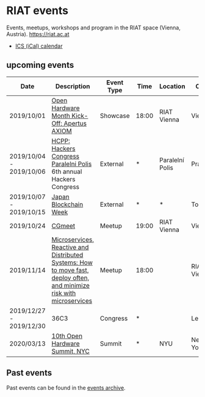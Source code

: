 
[ICS (iCal) calendar]: https://calendar.google.com/calendar/ical/riat.at_nst52qhk2fca3u8dvhce8pepbg%40group.calendar.google.com/public/basic.ics "Online subscription to events by the RIAT Institute. Crypto, Blockchain, DLT"
[RIAT website]: https://riat.ac.at
[RIAT activities archive]: https://riat.at/activities
[Eventbrite page]: https://www.eventbrite.com/o/riat-academy-10768509578 "RIAT academy eventbrite page"
[PDF overview & print event calendar]: https://github.com/parasew/riat-events/raw/master/assets/2019-04-RIAT_program_PDF_calendar_2019.pdf
[events archive]: https://github.com/parasew/riat-events/tree/master/archive

# RIAT events
Events, meetups, workshops and program in the RIAT space (Vienna, Austria). https://riat.ac.at
* [ICS (iCal) calendar]


## upcoming events

| Date                    | Description                                                                                             | Event Type | Time  | Location        | City     | Country | ISO |
| ----------------------- | ------------------------------------------------------------------------------------------------------- | ---------- | ----- | --------------- | -------- | ------- | --- |
| 2019/10/01              | [Open Hardware Month Kick-Off: Apertus AXIOM](https://www.facebook.com/events/388949381797827/)         | Showcase   | 18:00 | RIAT Vienna     | Vienna   | Austria | AT  |
| 2019/10/04 - 2019/10/06 | [HCPP: Hackers Congress Paralelni Polis](https://opt-out.hcpp.cz/#speakers) 6th annual Hackers Congress | External   | *     | Paralelní Polis | Prague   | Czechia | CZ  |
| 2019/10/07 - 2019/10/15 | [Japan Blockchain Week](https://www.blockchainweek.jp)                                                  | External   | *     | *               | Tokyo    | Japan   | JP  |
| 2019/10/24              | [CGmeet](https://www.facebook.com/PIXELvienna/) | Meetup   | 19:00 | RIAT Vienna     | Vienna   | Austria | AT  |
| 2019/11/14 | [Microservices, Reactive and Distributed Systems: How to move fast, deploy often, and minimize risk with microservices](https://www.meetup.com/reactive-vienna/events/265503655/)| Meetup   | 18:00     |                 | RIAT Vienna  | Austria | AT  |
| 2019/12/27 - 2019/12/30 | 36C3                                                                                                    | Congress   | *     |                 | Leipzig  | Germany | DE  |
| 2020/03/13              | [10th Open Hardware Summit, NYC](https://twitter.com/ohsummit/status/1145713168498511872)               | Summit     | *     | NYU             | New York | USA     | US  |

## Past events

Past events can be found in the [events archive].
